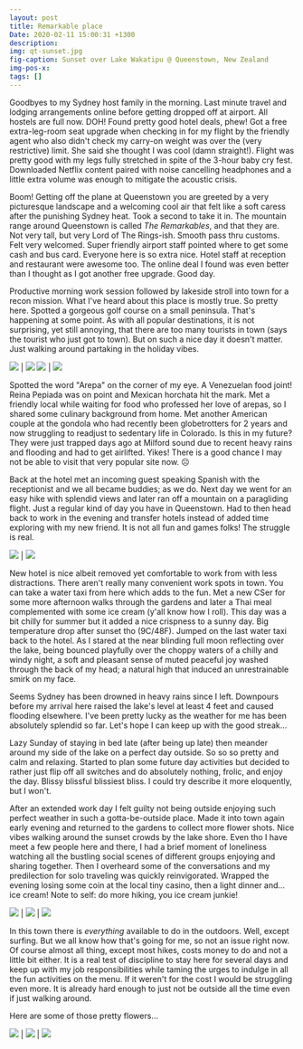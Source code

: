 ```yaml
---
layout: post
title: Remarkable place
Date: 2020-02-11 15:00:31 +1300
description:
img: qt-sunset.jpg
fig-caption: Sunset over Lake Wakatipu @ Queenstown, New Zealand
img-pos-x:
tags: []
---
```

Goodbyes to my Sydney host family in the morning. Last minute travel and lodging arrangements online before getting dropped off at airport. All hostels are full now. DOH! Found pretty good hotel deals, phew! Got a free extra-leg-room seat upgrade when checking in for my flight by the friendly agent who also didn't check my carry-on weight was over the (very restrictive) limit. She said she thought I was cool (damn straight!). Flight was pretty good with my legs fully stretched in spite of the 3-hour baby cry fest. Downloaded Netflix content paired with noise cancelling headphones and a little extra volume was enough to mitigate the acoustic crisis.

Boom! Getting off the plane at Queenstown you are greeted by a very picturesque landscape and a welcoming cool air that felt like a soft caress after the punishing Sydney heat. Took a second to take it in. The mountain range around Queenstown is called _The Remarkables_, and that they are. Not very tall, but very Lord of The Rings-ish. Smooth pass thru customs. Felt very welcomed. Super friendly airport staff pointed where to get some cash and bus card. Everyone here is so extra nice. Hotel staff at reception and restaurant were awesome too. The online deal I found was even better than I thought as I got another free upgrade. Good day.

Productive morning work session followed by lakeside stroll into town for a recon mission. What I've heard about this place is mostly true. So pretty here. Spotted a gorgeous golf course on a small peninsula. That's happening at some point. As with all popular destinations, it is not surprising, yet still annoying, that there are too many tourists in town (says the tourist who just got to town). But on such a nice day it doesn't matter. Just walking around partaking in the holiday vibes.

![]({{site.baseimgurl}}/qt-airport.jpg) | ![]({{site.baseimgurl}}/qt-shore.jpg)
![]({{site.baseimgurl}}/lake-wakatipu.jpg) | ![]({{site.baseimgurl}}/qt-gull.jpg)

Spotted the word "Arepa" on the corner of my eye. A Venezuelan food joint! Reina Pepiada was on point and Mexican horchata hit the mark. Met a friendly local while waiting for food who professed her love of arepas, so I shared some culinary background from home. Met another American couple at the gondola who had recently been globetrotters for 2 years and now struggling to readjust to sedentary life in Colorado. Is this in my future? They were just trapped days ago at Milford sound due to recent heavy rains and flooding and had to get airlifted. Yikes! There is a good chance I may not be able to visit that very popular site now. ☹️

Back at the hotel met an incoming guest speaking Spanish with the receptionist and we all became buddies; as we do. Next day we went for an easy hike with splendid views and later ran off a mountain on a paragliding flight. Just a regular kind of day you have in Queenstown. Had to then head back to work in the evening and transfer hotels instead of added time exploring with my new friend. It is not all fun and games folks! The struggle is real.

![]({{site.baseimgurl}}/qt-hike.jpg) | ![]({{site.baseimgurl}}/qt-bowl.jpg)

New hotel is nice albeit removed yet comfortable to work from with less distractions. There aren't really many convenient work spots in town. You can take a water taxi from here which adds to the fun. Met a new CSer for some more afternoon walks through the gardens and later a Thai meal complemented with some ice cream (y'all know how I roll). This day was a bit chilly for summer but it added a nice crispness to a sunny day. Big temperature drop after sunset tho (9C/48F). Jumped on the last water taxi back to the hotel. As I stared at the near blinding full moon reflecting over the lake, being bounced playfully over the choppy waters of a chilly and windy night, a soft and pleasant sense of muted peaceful joy washed through the back of my head; a natural high that induced an unrestrainable smirk on my face.

Seems Sydney has been drowned in heavy rains since I left. Downpours before my arrival here raised the lake's level at least 4 feet and caused flooding elsewhere. I've been pretty lucky as the weather for me has been absolutely splendid so far. Let's hope I can keep up with the good streak...

Lazy Sunday of staying in bed late (after being up late) then meander around my side of the lake on a perfect day outside. So so so pretty and calm and relaxing. Started to plan some future day activities but decided to rather just flip off all switches and do absolutely nothing, frolic, and enjoy the day. Blissy blissful blissiest bliss. I could try describe it more eloquently, but I won't.

After an extended work day I felt guilty not being outside enjoying such perfect weather in such a gotta-be-outside place. Made it into town again early evening and returned to the gardens to collect more flower shots. Nice vibes walking around the sunset crowds by the lake shore. Even tho I have meet a few people here and there, I had a brief moment of loneliness watching all the bustling social scenes of different groups enjoying and sharing together. Then I overheard some of the conversations and my predilection for solo traveling was quickly reinvigorated. Wrapped the evening losing some coin at the local tiny casino, then a light dinner and... ice cream! Note to self: do more hiking, you ice cream junkie!

 ![]({{site.baseimgurl}}/qt-crowds.jpg) | ![]({{site.baseimgurl}}/qt-beach.jpg) | ![]({{site.baseimgurl}}/qt-beach-2.jpg)

In this town there is _everything_ available to do in the outdoors. Well, except surfing. But we all know how that's going for me, so not an issue right now. Of course almost all thing, except most hikes, costs money to do and not a little bit either. It is a real test of discipline to stay here for several days and keep up with my job responsibilities while taming the urges to indulge in all the fun activities on the menu. If it weren't for the cost I would be struggling even more. It is already hard enough to just not be outside all the time even if just walking around.

Here are some of those pretty flowers...

![]({{site.baseimgurl}}/qt-flower-1.jpg) | ![]({{site.baseimgurl}}/qt-flower-2.jpg) | ![]({{site.baseimgurl}}/qt-flower-3.jpg)
